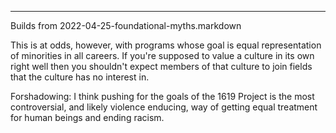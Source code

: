
---

Builds from 2022-04-25-foundational-myths.markdown



This is at odds, however, with programs whose goal is equal representation of minorities in all careers. If you're supposed to value a culture in its own right well then you shouldn't expect members of that culture to join fields that the culture has no interest in.



 Forshadowing: I think pushing for the goals of the 1619 Project is the most controversial, and likely violence enducing, way of getting equal treatment for human beings and ending racism.